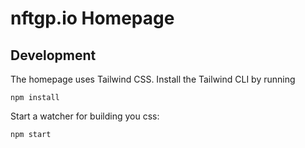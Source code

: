 # nftgp.io Homepage

## Development

The homepage uses Tailwind CSS.
Install the Tailwind CLI by running

```
npm install
```

Start a watcher for building you css:

```
npm start
```
